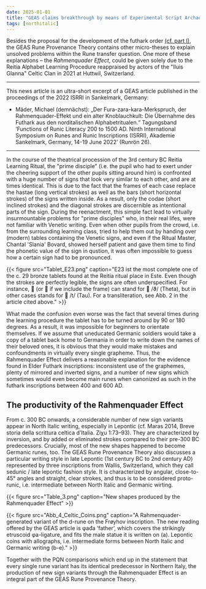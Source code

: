 ```yaml
---
date: 2025-01-01
title: "GEAS claims breakthrough by means of Experimental Script Archaeology, Part II: The emergence of 'runic' sign forms through the Rahmenquader Effect"
tags: [northitalic]
---
```

Besides the proposal for the development of the futhark order [(cf. part I)](https://center-for-decipherment.ch/news/2024-12-01-experimental-archaeology-i_futhark-order/), the GEAS Rune Provenance Theory contains other micro-theses to explain unsolved problems within the Rune transfer question. One more of these explanations – the *Rahmenquader Effect*, could be given solely due to the Reitia Alphabet Learning Procedure reappraised by actors of the "Iluis Glanna" Celtic Clan in 2021 at Huttwil, Switzerland.

---

This news article is an ultra-short excerpt of a GEAS article published in the proceedings of the 2022 ISRRI in Sankelmark, Germany:

* Mäder, Michael (demnächst): „Der Fura-zara-kara-Merkspruch, der Rahmenquader-Effekt und ein alter Knoblauchkult: Die Übernahme des Futhark aus den norditalischen Alphabetritualen.“ Tagungsband ’Functions of Runic Literacy 200 to 1500 AD. Ninth International Symposium on Runes and Runic Inscriptions (ISRRI), Akademie Sankelmark, Germany, 14-19 June 2022’ (Runrön 26).

---

In the course of the theatrical procession of the 3rd century BC Reitia Learning Ritual, the "prime disciple" (i.e. the pupil who had to exert under the cheering support of the other pupils sitting around him) is confronted with a huge number of signs that look very similar to each other, and are at times identical. This is due to the fact that the frames of each case replace the hastae (long vertical strokes) as well as the bars (short horizontal strokes) of the signs written inside. As a result, only the codae (short inclined strokes) and the diagonal strokes are discernible as intentional parts of the sign. During the reenactment, this simple fact lead to virtually insurmountable problems for "prime disciples" who, in their real lifes, were not familiar with Venetic writing. Even when other pupils from the crowd, i.e. from the surrounding learning class, tried to help them out by handing over (modern) tables containing the Venetic signs, and even if the Ritual Master, Chantal 'Slania' Bovard, showed herself patient and gave them time to find the phonetic value of the sign in qustion, it was often impossible to guess how a certain sign had to be pronounced. 

{{< figure src="Tablet_E23.png" caption="E23 ist the most complete one of the c. 29 bronze tablets found at the Reitia ritual place in Este. Even though the strokes are perfectly legible, the signs are often underspecified. For instance,  (or  if we include the frame) can stand for  /ϑ/ (Theta), but in other cases stands for  /t/ (Tau). For a transliteration, see Abb. 2 in the article cited above." >}}

What made the confusion even worse was the fact that several times during the learning procedure the tablet has to be turned around by 90 or 180 degrees. As a result, it was impossible for beginners to orientate themselves. If we assume that uneducated Germanic soldiers would take a copy of a tablet back home to Germania in order to write down the names of their beloved ones, it is obvious that they would make mistakes and confoundments in virtually every single grapheme. Thus, the Rahmenquader Effect delivers a reasonable explanation for the evidence found in Elder Futhark inscriptions: inconsistent use of the graphemes, plenty of mirrored and inverted signs, and a number of new signs which sometimes would even become main runes when canonized as such in the futhark inscriptions between 400 and 600 AD.


## The productivity of the Rahmenquader Effect

From c. 300 BC onwards, a considerable number of new sign variants appear in North Italic writing, especially in Lepontic (cf. Maras 2014, Breve storia della scrittura celtica d’Italia. Ziχu 1:73–93). They are characterized by inversion, and by added or eliminated strokes compared to their pre-300 BC predecessors. Crucially, most of the new shapes happened to become Germanic runes, too. The GEAS Rune Provenance Theory also discusses a particular writing style in late Lepontic (1st century BC to 2nd century AD) represented by three inscriptions from Wallis, Switzerland, which they call sedunic / late lepontic fashion style. It is characterized by angular, close-to-45° angles and straight, clear strokes, and thus is to be considered proto-runic, i.e. intermediate between North Italic and Germanic wirting.

{{< figure src="Table_3.png" caption="New shapes produced by the Rahmenquader Effect" >}}


{{< figure src="Abb_4_Celtic_Coins.png" caption="A Rahmenquader-generated variant of the d-rune on the Frøyhov inscription. The new reading offered by the GEAS article is φađa ‘father’, which covers the strikingly etruscoid φa-ligature, and fits the male statue it is written on (a). Lepontic coins with allographs, i.e. intermediate forms between North Italic and Germanic writing (b-e)." >}}


Together with the PQN comparisons which end up in the statement that every single rune variant has its identical predecessor in Northern Italy, the production of new sign variants through the Rahmenquader Effect is an integral part of the GEAS Rune Provenance Theory. 




